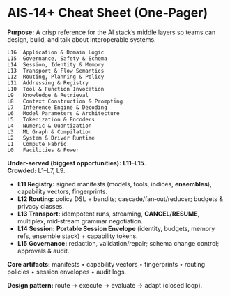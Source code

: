 # AIS‑14+ Cheat Sheet (One‑Pager)

**Purpose:** A crisp reference for the AI stack’s middle layers so teams can design, build, and talk about interoperable systems.

```
L16  Application & Domain Logic
L15  Governance, Safety & Schema
L14  Session, Identity & Memory
L13  Transport & Flow Semantics
L12  Routing, Planning & Policy
L11  Addressing & Registry
L10  Tool & Function Invocation
L9   Knowledge & Retrieval
L8   Context Construction & Prompting
L7   Inference Engine & Decoding
L6   Model Parameters & Architecture
L5   Tokenization & Encoders
L4   Numeric & Quantization
L3   ML Graph & Compilation
L2   System & Driver Runtime
L1   Compute Fabric
L0   Facilities & Power
```

**Under‑served (biggest opportunities):** **L11–L15**.  
**Crowded:** L1–L7, L9.

- **L11 Registry:** signed manifests (models, tools, indices, **ensembles**), capability vectors, fingerprints.  
- **L12 Routing:** policy DSL + bandits; cascade/fan‑out/reducer; budgets & privacy classes.  
- **L13 Transport:** idempotent runs, streaming, **CANCEL/RESUME**, multiplex, mid‑stream grammar negotiation.  
- **L14 Session:** **Portable Session Envelope** (identity, budgets, memory refs, ensemble stack) + capability tokens.  
- **L15 Governance:** redaction, validation/repair; schema change control; approvals & audit.

**Core artifacts:** manifests • capability vectors • fingerprints • routing policies • session envelopes • audit logs.

**Design pattern:** route → execute → evaluate → adapt (closed loop).
